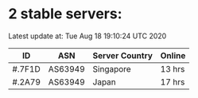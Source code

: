 # 2 stable servers:

Latest update at: Tue Aug 18 19:10:24 UTC 2020

| ID | ASN | Server Country | Online |
| -- | --- | -------------- | ------ |
| #.7F1D | AS63949 | Singapore | 13 hrs |
| #.2A79 | AS63949 | Japan | 17 hrs |

